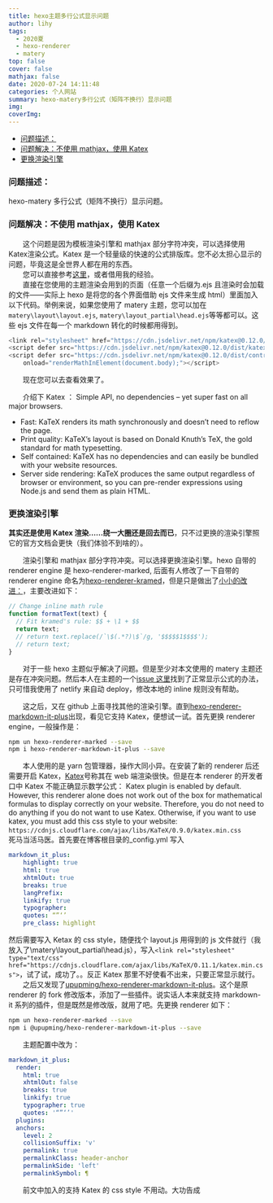 ```yaml
---
title: hexo主题多行公式显示问题
author: lihy
tags:
  - 2020夏
  - hexo-renderer
  - matery
top: false
cover: false
mathjax: false
date: 2020-07-24 14:11:48
categories: 个人网站
summary: hexo-matery多行公式（矩阵不换行）显示问题
img:
coverImg:
---
```

<!-- TOC -->

- [问题描述：](#问题描述)
- [问题解决：不使用 mathjax，使用 Katex](#问题解决不使用-mathjax使用-katex)
- [更换渲染引擎](#更换渲染引擎)

<!-- /TOC -->
### 问题描述：

hexo-matery 多行公式（矩阵不换行）显示问题。

### 问题解决：不使用 mathjax，使用 Katex

&emsp;&emsp;这个问题是因为模板渲染引擎和 mathjax 部分字符冲突，可以选择使用 Katex渲染公式。Katex 是一个轻量级的快速的公式排版库。您不必太担心显示的问题，毕竟这是全世界人都在用的东西。  
&emsp;&emsp;您可以直接参考[这里](https://katex.org/docs/autorender.html)，或者借用我的经验。  
&emsp;&emsp;直接在您使用的主题渲染会用到的页面（任意一个后缀为.ejs 且渲染时会加载的文件——实际上 hexo 是将您的各个界面借助 ejs 文件来生成 html）里面加入以下代码。举例来说，如果您使用了 matery 主题，您可以加在`matery\layout\layout.ejs`, `matery\layout_partial\head.ejs`等等都可以。这些 ejs 文件在每一个 markdown 转化的时候都用得到。

```javascript
<link rel="stylesheet" href="https://cdn.jsdelivr.net/npm/katex@0.12.0/dist/katex.min.css" integrity="sha384-AfEj0r4/OFrOo5t7NnNe46zW/tFgW6x/bCJG8FqQCEo3+Aro6EYUG4+cU+KJWu/X" crossorigin="anonymous">
<script defer src="https://cdn.jsdelivr.net/npm/katex@0.12.0/dist/katex.min.js" integrity="sha384-g7c+Jr9ZivxKLnZTDUhnkOnsh30B4H0rpLUpJ4jAIKs4fnJI+sEnkvrMWph2EDg4" crossorigin="anonymous"></script>
<script defer src="https://cdn.jsdelivr.net/npm/katex@0.12.0/dist/contrib/auto-render.min.js" integrity="sha384-mll67QQFJfxn0IYznZYonOWZ644AWYC+Pt2cHqMaRhXVrursRwvLnLaebdGIlYNa" crossorigin="anonymous"
    onload="renderMathInElement(document.body);"></script>
```

&emsp;&emsp;现在您可以去查看效果了。

&emsp;&emsp;介绍下 Katex ：
Simple API, no dependencies – yet super fast on all major browsers.

- Fast: KaTeX renders its math synchronously and doesn’t need to reflow the page.
- Print quality: KaTeX’s layout is based on Donald Knuth’s TeX, the gold standard for math typesetting.
- Self contained: KaTeX has no dependencies and can easily be bundled with your website resources.
- Server side rendering: KaTeX produces the same output regardless of browser or environment, so you can pre-render expressions using Node.js and send them as plain HTML.

### 更换渲染引擎

**其实还是使用 Katex 渲染……绕一大圈还是回去而已**，只不过更换的渲染引擎照它的官方文档会更快（我们体验不到啥的）。

&emsp;&emsp;渲染引擎和 mathjax 部分字符冲突。可以选择更换渲染引擎。hexo 自带的 renderer engine 是 hexo-renderer-marked, 后面有人修改了一下自带的 renderer engine 命名为[hexo-renderer-kramed](https://www.npmjs.com/package/@neilsustc/markdown-it-katex)，但是只是做出了[小小的改进：](https://github.com/hsfzxjy/hexo-renderer-kramed/blob/master/lib/renderer.js)，主要改进如下：

```javascript
// Change inline math rule
function formatText(text) {
  // Fit kramed's rule: $$ + \1 + $$
  return text;
  // return text.replace(/`\$(.*?)\$`/g, '$$$$$1$$$$');
  // return text;
}
```

&emsp;&emsp;对于一些 hexo 主题似乎解决了问题。但是至少对本文使用的 matery 主题还是存在冲突问题。然后本人在主题的一个[issue 这里](https://github.com/blinkfox/hexo-theme-matery/issues/119)找到了正常显示公式的办法，只可惜我使用了 netlify 来自动 deploy，修改本地的 inline 规则没有帮助。

&emsp;&emsp;这之后，又在 github 上面寻找其他的渲染引擎。直到[hexo-renderer-markdown-it-plus](https://github.com/CHENXCHEN/hexo-renderer-markdown-it-plus)出现，看见它支持 Katex，便想试一试。首先更换 renderer engine，一般操作是：

```bash
npm un hexo-renderer-marked --save
npm i hexo-renderer-markdown-it-plus --save
```

&emsp;&emsp;本人使用的是 yarn 包管理器，操作大同小异。在安装了新的 renderer 后还需要开启 Katex，[Katex](https://katex.org/docs/autorender.html)号称其在 web 端渲染很快。但是在本 renderer 的开发者口中 Katex 不能正确显示数学公式：
Katex plugin is enabled by default. However, this renderer alone does not work out of the box for mathematical formulas to display correctly on your website. Therefore, you do not need to do anything if you do not want to use Katex. Otherwise, if you want to use katex, you must add this css style to your website:
`https://cdnjs.cloudflare.com/ajax/libs/KaTeX/0.9.0/katex.min.css`
&emsp;&emsp;死马当活马医。首先要在博客根目录的\_config.yml 写入

```_config.yml
markdown_it_plus:
    highlight: true
    html: true
    xhtmlOut: true
    breaks: true
    langPrefix:
    linkify: true
    typographer:
    quotes: “”‘’
    pre_class: highlight
```

然后需要写入 Ketax 的 css style，随便找个 layout.js 用得到的 js 文件就行（我放入了\matery\layout_partial\head.js），写入`<link rel="stylesheet" type="text/css" href="https://cdnjs.cloudflare.com/ajax/libs/KaTeX/0.11.1/katex.min.css">`，试了试，成功了。。反正 Katex 那里不好使看不出来，只要正常显示就行。
&emsp;&emsp;之后又发现了[upupming/hexo-renderer-markdown-it-plus](https://github.com/upupming/hexo-renderer-markdown-it-plus#readme)。这个是原 renderer 的 fork 修改版本，添加了一些插件。说实话人本来就支持 markdown-it 系列的插件，但是既然是修改版，就用了吧。先更换 renderer 如下：

```bash
npm un hexo-renderer-marked --save
npm i @upupming/hexo-renderer-markdown-it-plus --save
```

&emsp;&emsp;主题配置中改为：

```_config.yml
markdown_it_plus:
  render:
    html: true
    xhtmlOut: false
    breaks: true
    linkify: true
    typographer: true
    quotes: '“”‘’'
  plugins:
  anchors:
    level: 2
    collisionSuffix: 'v'
    permalink: true
    permalinkClass: header-anchor
    permalinkSide: 'left'
    permalinkSymbol: ¶
```

&emsp;&emsp;前文中加入的支持 Katex 的 css style 不用动。大功告成
